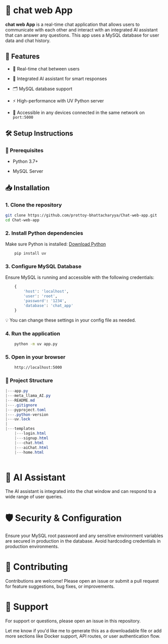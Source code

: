 # 💬 chat web App
**chat web App** is a real-time chat application that allows users to communicate with each other and interact with an integrated AI assistant that can answer any questions. This app uses a MySQL database for user data and chat history.

## 🚀 Features
- 🔁 Real-time chat between users

- 🤖 Integrated AI assistant for smart responses

- 🗂️ MySQL database support

- ⚡ High-performance with UV Python server

- 📱 Accessible in any devices connected in the same network on `port:5000`

## 🛠️ Setup Instructions
### 📌 Prerequisites
- Python 3.7+

- MySQL Server

## 📥 Installation
### 1. Clone the repository

```bash
git clone https://github.com/prottoy-bhattacharyya/Chat-web-app.git
cd Chat-web-app
```
### 2. Install Python dependencies

Make sure Python is installed: [Download Python](https://www.python.org/downloads/)
```bash
    pip install uv
```
### 3. Configure MySQL Database

Ensure MySQL is running and accessible with the following credentials:
```python
    {
        'host': 'localhost',
        'user': 'root',
        'password': '1234',
        'database': 'chat_app'
    }
```
💡 You can change these settings in your config file as needed.

### 4. Run the application

```bash
    python -m uv app.py
```
### 5. Open in your browser

```bash
    http://localhost:5000
```
### 📂 Project Structure
```csharp
|---app.py
|---meta_llama_AI.py
|---README.md
|---.gitignore
|---pyproject.toml
|---.python-version
|---uv.lock
|   
|---templates
    |---login.html
    |---signup.html
    |---chat.html
    |---aiChat.html
    |---home.html
    
```
# 🧠 AI Assistant
The AI assistant is integrated into the chat window and can respond to a wide range of user queries.

# 🛡️ Security & Configuration
Ensure your MySQL root password and any sensitive environment variables are secured in production in the database. Avoid hardcoding credentials in production environments.

# 🤝 Contributing
Contributions are welcome! Please open an issue or submit a pull request for feature suggestions, bug fixes, or improvements.

# 🙋 Support
For support or questions, please open an issue in this repository.

Let me know if you'd like me to generate this as a downloadable file or add more sections like Docker support, API routes, or user authentication flow.

